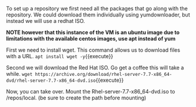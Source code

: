 To set up a repository we first need all the packages that go along with the repository. We could download them individually using yumdownloader, but instead we will use a redhat ISO.

**NOTE however that this instance of the VM is an ubuntu image due to limitations with the available centos images, use apt instead of yum**

First we need to install wget. This command allows us to download files with a URL. 
`apt install wget -y`{{execute}}

Second we will download the Red Hat ISO. Go get a coffee this will take a while. 
`wget https://archive.org/download/rhel-server-7.7-x86_64-dvd/rhel-server-7.7-x86_64-dvd.iso`{{execute}}


Now, you can take over.
Mount the Rhel-server-7.7-x86_64-dvd.iso to /repos/local. (be sure to create the path before mounting)




